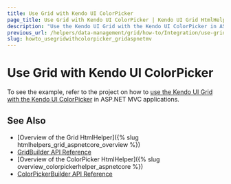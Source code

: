 ```yaml
---
title: Use Grid with Kendo UI ColorPicker
page_title: Use Grid with Kendo UI ColorPicker | Kendo UI Grid HtmlHelper for ASP.NET MVC
description: "Use the Kendo UI Grid with the Kendo UI ColorPicker in ASP.NET MVC applications."
previous_url: /helpers/data-management/grid/how-to/Integration/use-grid-with-colorpicker
slug: howto_usegridwithcolorpicker_gridaspnetmv
---
```


# Use Grid with Kendo UI ColorPicker

To see the example, refer to the project on how to [use the Kendo UI Grid with the Kendo UI ColorPicker](https://github.com/telerik/ui-for-aspnet-mvc-examples/tree/master/grid/grid-contains-color-picker) in ASP.NET MVC applications.

## See Also

* [Overview of the Grid HtmlHelper]({% slug htmlhelpers_grid_aspnetcore_overview %})
* [GridBuilder API Reference](http://docs.telerik.com/aspnet-mvc/api/Kendo.Mvc.UI.Fluent/GridBuilder)
* [Overview of the ColorPicker HtmlHelper]({% slug overview_colorpickerhelper_aspnetcore %})
* [ColorPickerBuilder API Reference](http://docs.telerik.com/aspnet-mvc/api/Kendo.Mvc.UI.Fluent/ColorPickerBuilder)



